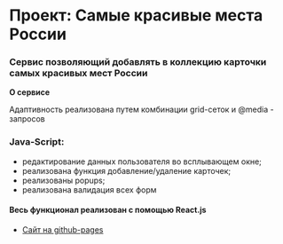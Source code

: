 # Проект: Самые красивые места России

### Сервис позволяющий добавлять в коллекцию карточки самых красивых мест России

**О сервисе**

Адаптивность реализована путем комбинации grid-сеток и @media - запросов

### Java-Script: 
* редактирование данных пользователя во всплывающем окне;
* реализована функция добавление/удаление карточек;
* реализованы popups;
* реализована валидация всех форм

#### Весь функционал реализован с помощью React.js

* [Сайт на github-pages](https://vladimirsherstnev.github.io/Beautiful-Places-to-Visit-in-Russia/)

